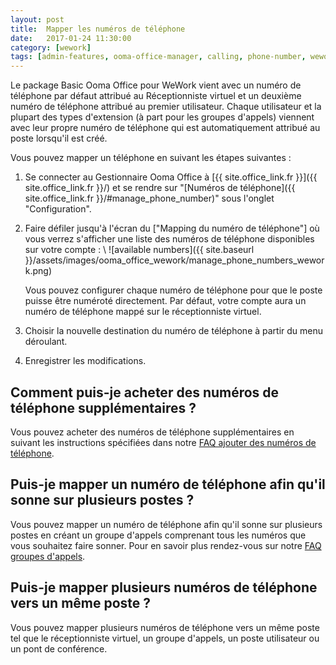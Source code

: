 ```yaml
---
layout: post
title:  Mapper les numéros de téléphone
date:   2017-01-24 11:30:00
category: [wework]
tags: [admin-features, ooma-office-manager, calling, phone-number, wework]
---
```


Le package Basic Ooma Office pour WeWork vient avec un numéro de téléphone par défaut attribué au Réceptionniste virtuel et un deuxième numéro de téléphone attribué au premier utilisateur. Chaque utilisateur et la plupart des types d'extension (à part pour les groupes d'appels) viennent avec leur propre numéro de téléphone qui est automatiquement attribué au poste lorsqu'il est créé.

Vous pouvez mapper un téléphone en suivant les étapes suivantes :

1. Se connecter au Gestionnaire Ooma Office à  [{{ site.office_link.fr }}]({{ site.office_link.fr }}/) et se rendre sur "[Numéros de téléphone]({{ site.office_link.fr }}/#manage_phone_number)" sous l'onglet "Configuration".
2. Faire défiler jusqu'à l'écran du ["Mapping du numéro de téléphone"] où vous verrez s'afficher une liste des numéros de téléphone disponibles sur votre compte : \\
   ![available numbers]({{ site.baseurl }}/assets/images/ooma_office_wework/manage_phone_numbers_wework.png)

   Vous pouvez configurer chaque numéro de téléphone pour que le poste puisse être numéroté directement. Par défaut, votre compte aura un numéro de téléphone mappé sur le réceptionniste virtuel.
3. Choisir la nouvelle destination du numéro de téléphone à partir du menu déroulant.
4. Enregistrer les modifications.

## Comment puis-je acheter des numéros de téléphone supplémentaires ?

Vous pouvez acheter des numéros de téléphone supplémentaires en suivant les instructions spécifiées dans notre [FAQ ajouter des numéros de téléphone](/fr/fr//adding-additional-phone-numbers).

## Puis-je mapper un numéro de téléphone afin qu'il sonne sur plusieurs postes ?

Vous pouvez mapper un numéro de téléphone afin qu'il sonne sur plusieurs postes en créant un groupe d'appels comprenant tous les numéros que vous souhaitez faire sonner. Pour en savoir plus rendez-vous sur notre [FAQ groupes d'appels](/fr/fr//ring-groups).

## Puis-je mapper plusieurs numéros de téléphone vers un même poste ?

Vous pouvez mapper plusieurs numéros de téléphone vers un même poste tel que le réceptionniste virtuel, un groupe d'appels, un poste utilisateur ou un pont de conférence.